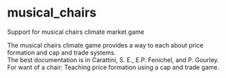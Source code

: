 # musical_chairs
Support for musical chairs climate market game

The musical chairs climate game provides a way to each about price formation and cap and trade systems.  
The best documentation is in 
Carattini, S. E., E.P. Fenichel, and P. Gourley. For want of a chair: Teaching price formation using a cap and trade game.
